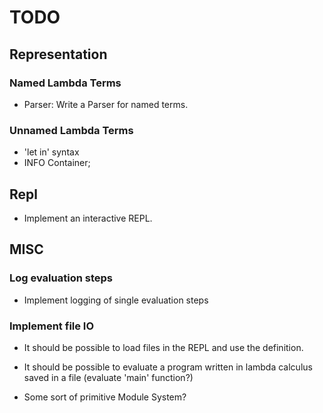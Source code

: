# TODO

## Representation 

### Named Lambda Terms

* Parser: Write a Parser for named terms.

### Unnamed Lambda Terms

* 'let in' syntax
* INFO Container;

## Repl

* Implement an interactive REPL.

## MISC 

### Log evaluation steps

* Implement logging of single evaluation steps

### Implement file IO

* It should be possible to load files in the REPL and use the definition.

* It should be possible to evaluate a program written in lambda calculus 
  saved in a file 
  (evaluate 'main' function?)

* Some sort of primitive Module System?


